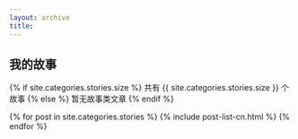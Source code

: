 ```yaml
---
layout: archive
title: 
---
```





## 我的故事

{% if site.categories.stories.size %}
共有 {{ site.categories.stories.size }} 个故事
		{% else %}
暂无故事类文章
		{% endif %}

<div class="tiles">
{% for post in site.categories.stories %}
	{% include post-list-cn.html %}
{% endfor %}
</div><!-- /.tiles -->